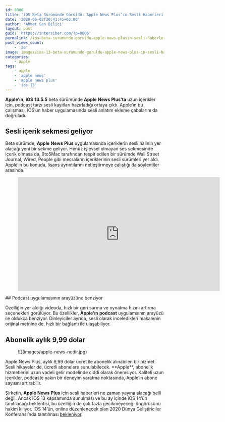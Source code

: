 ```yaml
---
id: 8006
title: 'iOS Beta Sürümünde Görüldü: Apple News Plus’ın Sesli Haberleri Geliyor'
date: '2020-06-02T20:41:45+03:00'
author: 'Ahmet Can Bilici'
layout: post
guid: 'https://intersiber.com/?p=8006'
permalink: /ios-beta-surumunde-goruldu-apple-news-plusin-sesli-haberleri-geliyor/
post_views_count:
    - '26'
image: images/ios-13-beta-surumunde-goruldu-apple-news-plus-in-sesli-haberleri-geliyor.png
categories:
    - Apple
tags:
    - apple
    - 'apple news'
    - 'apple news plus'
    - 'ios 13'
---
```


**Apple’ın**, **iOS** **13.5.5** beta sürümünde **Apple** **News** **Plus’ta** uzun içerikler için, podcast tarzı sesli kayıtları hazırladığı ortaya çıktı. Apple’ın bu çalışması, iOS’un haber uygulamasında sesli anlatım ekleme çabalarını da doğruladı.

## Sesli içerik sekmesi geliyor

Beta sürümde, **Apple** **News** **Plus** uygulamasında içeriklerin sesli halinin yer alacağı yeni bir sekme geliyor. Henüz işlevsel olmayan ses sekmesinde içerik olmasa da, 9to5Mac tarafından tespit edilen bir sürümde Wall Street Journal, Wired, People gibi mecraların içeriklerinin sesli sürümleri yer aldı. Apple’ın bu konuda, lisans ayrıntılarını netleştirmeye çalıştığı da söylentiler arasında.

<figure class="wp-block-embed-youtube wp-block-embed is-type-video is-provider-youtube wp-embed-aspect-16-9 wp-has-aspect-ratio"><div class="wp-block-embed__wrapper"><span class="embed-youtube" style="text-align:center; display: block;"><iframe allowfullscreen="true" class="youtube-player" height="360" src="https://www.youtube.com/embed/dGmWgXFdtbI?version=3&rel=1&fs=1&autohide=2&showsearch=0&showinfo=1&iv_load_policy=1&wmode=transparent" style="border:0;" width="640"></iframe></span></div></figure>## Podcast uygulamasının arayüzüne benziyor

Özelliğin yer aldığı videoda, hızlı bir geri sarma ve oynatma hızını artırma seçenekleri görülüyor. Bu özellikler, **Apple’ın** **podcast** uygulamsının arayüzü ile oldukça benziyor. Dinleyiciler ayrıca, sesli olarak inceledikleri makalenin orijinal metnine de, hızlı bir bağlantı ile ulaşabiliyor.

## Abonelik aylık 9,99 dolar

<figure class="wp-block-image size-large">![](images/apple-news-nedir.jpg)</figure>Apple News Plus, aylık 9,99 dolar ücret ile abonelik alınabilen bir hizmet. Sesli hikayeler de, ücretli abonelere sunulabilecek. **Apple**, abonelik hizmetlerini uzun vadeli gelir modelinde ciddi olarak önemsiyor. Kaliteli uzun içerikler, podcaste yakın bir deneyim yaratma noktasında, Apple’ın abone sayısını artırabilir.

Şirketin, **Apple** **News** **Plus** için sesli haberleri ne zaman yayına alacağı belli değil. Ancak iOS 13 kapsamında sunulması ve bu ay içinde iOS 14’ün tanıtılacağı beklentisi, bu özelliğin de çok fazla gecikmeyeceği öngörüsünü hakim kılıyor. iOS 14’ün, online düzenlenecek olan 2020 Dünya Geliştiriciler Konferansı’nda tanıtılması [bekleniyor](https://intersiber.com/bu-ay-tanitilmasi-bekleniyor-ios-14-hangi-iphone-modelleri-icin-sunulacak/).